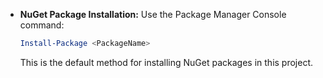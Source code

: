 - **NuGet Package Installation:** Use the Package Manager Console command:
  ```powershell
  Install-Package <PackageName>
  ```
  This is the default method for installing NuGet packages in this project.
